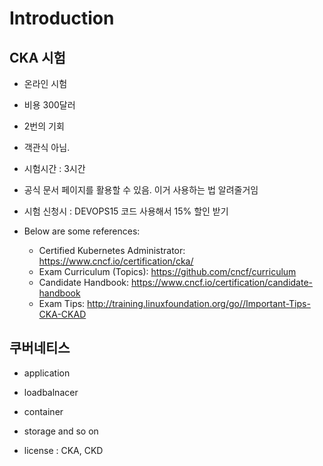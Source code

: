 # Introduction

## CKA 시험

- 온라인 시험
- 비용 300달러
- 2번의 기회
- 객관식 아님. 
- 시험시간 : 3시간
- 공식 문서 페이지를 활용할 수 있음. 이거 사용하는 법 알려줄거임
- 시험 신청시 : DEVOPS15 코드 사용해서 15% 할인 받기


- Below are some references:
  - Certified Kubernetes Administrator: https://www.cncf.io/certification/cka/
  - Exam Curriculum (Topics): https://github.com/cncf/curriculum
  - Candidate Handbook: https://www.cncf.io/certification/candidate-handbook
  - Exam Tips: http://training.linuxfoundation.org/go//Important-Tips-CKA-CKAD

## 쿠버네티스
- application
- loadbalnacer
- container
- storage and so on

- license : CKA, CKD
